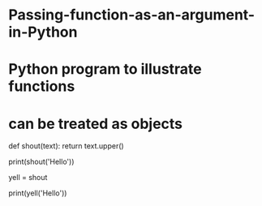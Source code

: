 # Passing-function-as-an-argument-in-Python
# Python program to illustrate functions 
# can be treated as objects 
def shout(text): 
    return text.upper() 
  
print(shout('Hello')) 
  
yell = shout 
  
print(yell('Hello'))
